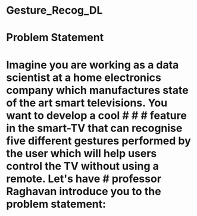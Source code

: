 # Gesture_Recog_DL
# Problem Statement
# Imagine you are working as a data scientist at a home electronics company which manufactures state of the art smart televisions. You want to develop a cool # # # feature in the smart-TV that can recognise five different gestures performed by the user which will help users control the TV without using a remote. Let's have # professor Raghavan introduce you to the problem statement:
